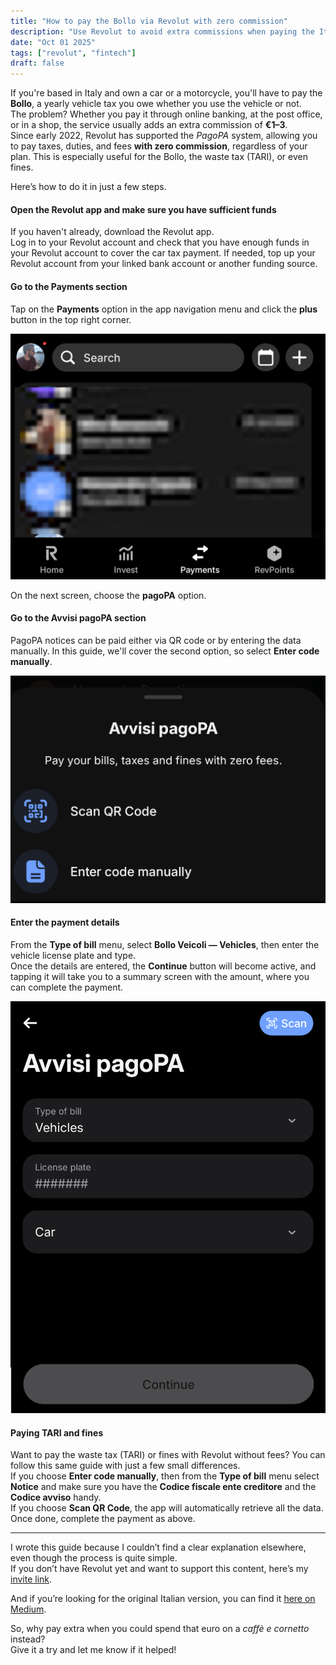 ```yaml
---
title: "How to pay the Bollo via Revolut with zero commission"
description: "Use Revolut to avoid extra commissions when paying the Italian Bollo tax for cars and motorcycles"
date: "Oct 01 2025"
tags: ["revolut", "fintech"]
draft: false
---
```


If you're based in Italy and own a car or a motorcycle, you'll have to pay the **Bollo**, a yearly vehicle tax you owe whether you use the vehicle or not.  
The problem? Whether you pay it through online banking, at the post office, or in a shop, the service usually adds an extra commission of **€1–3**.  
Since early 2022, Revolut has supported the _PagoPA_ system, allowing you to pay taxes, duties, and fees **with zero commission**, regardless of your plan. This is especially useful for the Bollo, the waste tax (TARI), or even fines.

Here’s how to do it in just a few steps.

#### Open the Revolut app and make sure you have sufficient funds

If you haven't already, download the Revolut app.  
Log in to your Revolut account and check that you have enough funds in your Revolut account to cover the car tax payment. If needed, top up your Revolut account from your linked bank account or another funding source.

#### Go to the Payments section

Tap on the **Payments** option in the app navigation menu and click the **plus** button in the top right corner.

![New payment section](./1.png)

On the next screen, choose the **pagoPA** option.

#### Go to the **Avvisi pagoPA** section

PagoPA notices can be paid either via QR code or by entering the data manually. In this guide, we'll cover the second option, so select **Enter code manually**.

![Avvisi pagoPA section](./2.png)

#### Enter the payment details

From the **Type of bill** menu, select **Bollo Veicoli — Vehicles**, then enter the vehicle license plate and type.  
Once the details are entered, the **Continue** button will become active, and tapping it will take you to a summary screen with the amount, where you can complete the payment.

![Payment form](./3.png)

#### Paying TARI and fines

Want to pay the waste tax (TARI) or fines with Revolut without fees? You can follow this same guide with just a few small differences.  
If you choose **Enter code manually**, then from the **Type of bill** menu select **Notice** and make sure you have the **Codice fiscale ente creditore** and the **Codice avviso** handy.  
If you choose **Scan QR Code**, the app will automatically retrieve all the data.
Once done, complete the payment as above.

---

I wrote this guide because I couldn’t find a clear explanation elsewhere, even though the process is quite simple.  
If you don’t have Revolut yet and want to support this content, here’s my [invite link](https://www.revolut.com/it-IT/referral/?referral-code=giorgim0sy%21NOV1-25-AR-L1-MDL-ROI).

And if you’re looking for the original Italian version, you can find it [here on Medium](https://medium.com/@giorgio.dg/come-pagare-il-bollo-auto-moto-con-revolut-senza-commissioni-7594bb340312).

So, why pay extra when you could spend that euro on a _caffè e cornetto_ instead?  
Give it a try and let me know if it helped!
